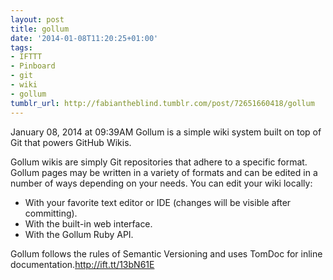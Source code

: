 ```yaml
---
layout: post
title: gollum
date: '2014-01-08T11:20:25+01:00'
tags:
- IFTTT
- Pinboard
- git
- wiki
- gollum
tumblr_url: http://fabiantheblind.tumblr.com/post/72651660418/gollum
---
```

January 08, 2014 at 09:39AM
Gollum is a simple wiki system built on top of Git that powers GitHub Wikis.

Gollum wikis are simply Git repositories that adhere to a specific format. Gollum pages may be written in a variety of formats and can be edited in a number of ways depending on your needs. You can edit your wiki locally:

- With your favorite text editor or IDE (changes will be visible after committing).
- With the built-in web interface.
- With the Gollum Ruby API.  

Gollum follows the rules of Semantic Versioning and uses TomDoc for inline documentation.http://ift.tt/13bN61E
